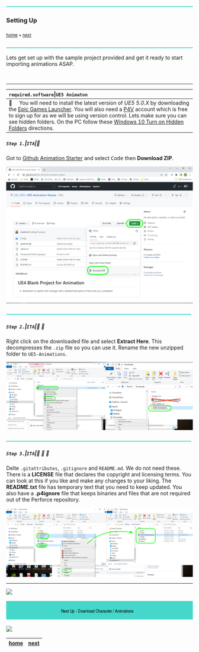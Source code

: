 ![](../images/line3.png)

### Setting Up

<sub>[home](../README.md#user-content-ue4-animations) • [next](../character-anim/README.md#user-content-download-character--animations)</sub>

![](../images/line3.png)

Lets get set up with the sample project provided and get it ready to start importing animations ASAP.

<br>

---

| `required.software`\|`UE5 Animaton`| 
| :--- |
| :floppy_disk: &nbsp; &nbsp; You will need to install the latest version of _UE5 5.0.X_ by downloading the [Epic Games Launcher](https://www.epicgames.com/store/en-US/download). You will also need a [P4V](https://www.perforce.com/downloads/helix-visual-client-p4v) account which is free to sign up for as we will be using version control. Lets make sure you can see hidden folders. On the PC follow these [Windows 10 Turn on Hidden Folders](https://support.microsoft.com/en-us/help/4028316/windows-view-hidden-files-and-folders-in-windows-10) directions.|

##### `Step 1.`\|`ITA`|:small_blue_diamond:

Got to [Github Animation Starter](https://github.com/maubanel/GMS2-Animation-Starter) and select <kbd>Code</kbd> then **Download ZIP**.

![download starter project](images/animiationStarter.png)

![](../images/line2.png)

##### `Step 2.`\|`ITA`|:small_blue_diamond: :small_blue_diamond: 
Right click on the downloaded file and select **Extract Here**.  This decompresses the `.zip` file so you can use it.  Rename the new unzipped folder to `UE5-Animations`.

![unzip and rename folder](images/extractDelete.png)

![](../images/line2.png)

##### `Step 3.`\|`ITA`|:small_blue_diamond: :small_blue_diamond: :small_blue_diamond:

Delte `.gitattributes`, `.gitignore` and `README.md`. We do not need these. There is a **LICENSE** file that declares the copyright and licensing terms. You can look at this if you like and make any changes to your liking. The **README.txt** file has temporary text that you need to keep updated. You also have a **.p4ignore** file that keeps binaries and files that are not required out of the Perforce repository. 

![delete git files](images/deleteGitFiles.png)
___

![](../images/line1.png)

<!-- <img src="https://via.placeholder.com/1000x100/45D7CA/000000/?text=Next Up - Download Character / Animations"> -->
![next up next tile](images/banner.png)

![](../images/line1.png)

| [home](../README.md#user-content-ue4-animations) | [next](../character-anim/README.md#user-content-download-character--animations)|
|---|---|
